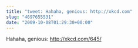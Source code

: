 ```yaml
---
title: "tweet: Hahaha, genious: http://xkcd.com"
slug: "4697655531"
date: "2009-10-08T01:29:30+00:00"
---
```

Hahaha, genious: http://xkcd.com/645/